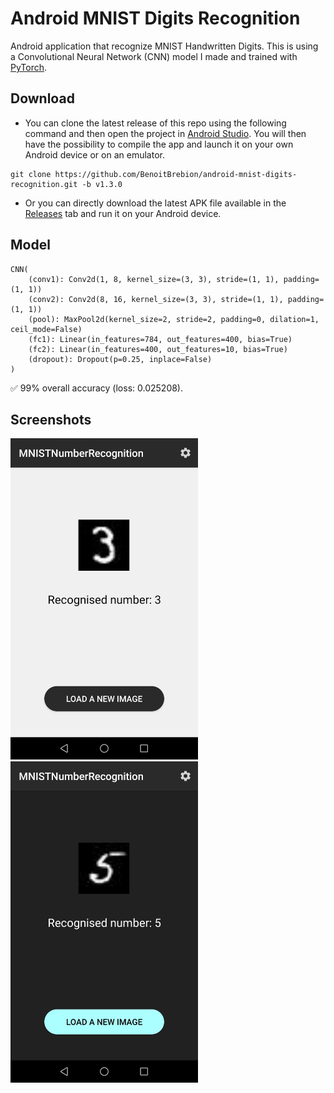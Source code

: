 #  Android MNIST Digits Recognition
Android application that recognize MNIST Handwritten Digits. This is using a Convolutional Neural Network (CNN) model I made and trained with [PyTorch](https://pytorch.org/).  

## Download
- You can clone the latest release of this repo using the following command and then open the project in [Android Studio](https://developer.android.com/studio). You will then have the possibility to compile the app and launch it on your own Android device or on an emulator.
```
git clone https://github.com/BenoitBrebion/android-mnist-digits-recognition.git -b v1.3.0
```

- Or you can directly download the latest APK file available in the [Releases](https://github.com/BenoitBrebion/android-mnist-digits-recognition/releases) tab and run it on your Android device.

## Model
```
CNN(  
    (conv1): Conv2d(1, 8, kernel_size=(3, 3), stride=(1, 1), padding=(1, 1))  
    (conv2): Conv2d(8, 16, kernel_size=(3, 3), stride=(1, 1), padding=(1, 1))  
    (pool): MaxPool2d(kernel_size=2, stride=2, padding=0, dilation=1, ceil_mode=False)  
    (fc1): Linear(in_features=784, out_features=400, bias=True)  
    (fc2): Linear(in_features=400, out_features=10, bias=True)  
    (dropout): Dropout(p=0.25, inplace=False)  
)
```
:white_check_mark: 99% overall accuracy (loss: 0.025208).

## Screenshots
<img src="/images/example_3.jpg" alt="example_3" width="300"/> <img src="/images/example_5.jpg" alt="example_5" width="300"/>
